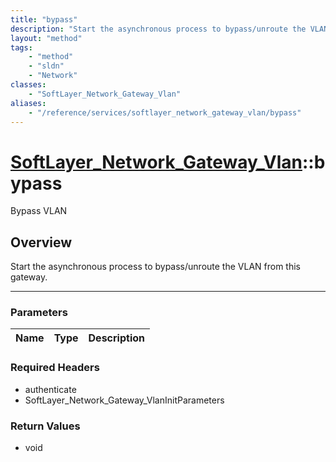 ```yaml
---
title: "bypass"
description: "Start the asynchronous process to bypass/unroute the VLAN from this gateway."
layout: "method"
tags:
    - "method"
    - "sldn"
    - "Network"
classes:
    - "SoftLayer_Network_Gateway_Vlan"
aliases:
    - "/reference/services/softlayer_network_gateway_vlan/bypass"
---
```

# [SoftLayer_Network_Gateway_Vlan](/reference/services/SoftLayer_Network_Gateway_Vlan)::bypass

Bypass VLAN


## Overview 
Start the asynchronous process to bypass/unroute the VLAN from this gateway. 

-----

### Parameters 
|Name | Type | Description |
| --- | --- | --- |


### Required Headers
* authenticate
* SoftLayer_Network_Gateway_VlanInitParameters


### Return Values
* void




